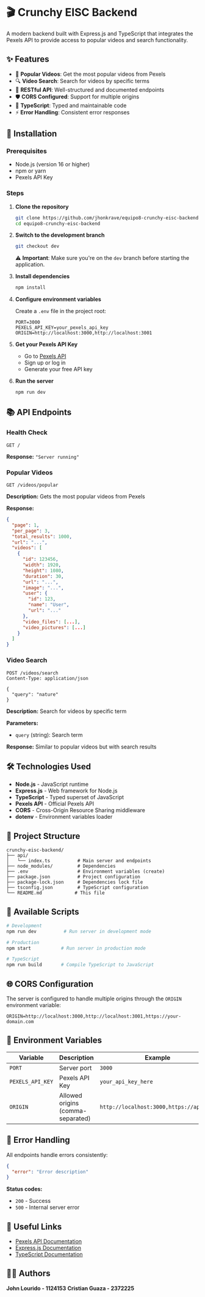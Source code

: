 # 🎬 Crunchy EISC Backend

A modern backend built with Express.js and TypeScript that integrates the Pexels API to provide access to popular videos and search functionality.

## ✨ Features

- 🎥 **Popular Videos**: Get the most popular videos from Pexels
- 🔍 **Video Search**: Search for videos by specific terms
- 🚀 **RESTful API**: Well-structured and documented endpoints
- 🛡️ **CORS Configured**: Support for multiple origins
- 📝 **TypeScript**: Typed and maintainable code
- ⚡ **Error Handling**: Consistent error responses

## 🚀 Installation

### Prerequisites

- Node.js (version 16 or higher)
- npm or yarn
- Pexels API Key

### Steps

1. **Clone the repository**
   ```bash
   git clone https://github.com/jhonkrave/equipo8-crunchy-eisc-backend.git
   cd equipo8-crunchy-eisc-backend
   ```

2. **Switch to the development branch**
   ```bash
   git checkout dev
   ```
   
   ⚠️ **Important**: Make sure you're on the `dev` branch before starting the application.

3. **Install dependencies**
   ```bash
   npm install
   ```

4. **Configure environment variables**
   
   Create a `.env` file in the project root:
   ```env
   PORT=3000
   PEXELS_API_KEY=your_pexels_api_key
   ORIGIN=http://localhost:3000,http://localhost:3001
   ```

5. **Get your Pexels API Key**
   - Go to [Pexels API](https://www.pexels.com/api/)
   - Sign up or log in
   - Generate your free API key

6. **Run the server**
   ```bash
   npm run dev
   ```

## 📚 API Endpoints

### Health Check
```http
GET /
```
**Response:** `"Server running"`

### Popular Videos
```http
GET /videos/popular
```
**Description:** Gets the most popular videos from Pexels

**Response:**
```json
{
  "page": 1,
  "per_page": 3,
  "total_results": 1000,
  "url": "...",
  "videos": [
    {
      "id": 123456,
      "width": 1920,
      "height": 1080,
      "duration": 30,
      "url": "...",
      "image": "...",
      "user": {
        "id": 123,
        "name": "User",
        "url": "..."
      },
      "video_files": [...],
      "video_pictures": [...]
    }
  ]
}
```

### Video Search
```http
POST /videos/search
Content-Type: application/json

{
  "query": "nature"
}
```
**Description:** Search for videos by specific term

**Parameters:**
- `query` (string): Search term

**Response:** Similar to popular videos but with search results

## 🛠️ Technologies Used

- **Node.js** - JavaScript runtime
- **Express.js** - Web framework for Node.js
- **TypeScript** - Typed superset of JavaScript
- **Pexels API** - Official Pexels API
- **CORS** - Cross-Origin Resource Sharing middleware
- **dotenv** - Environment variables loader

## 📁 Project Structure

```
crunchy-eisc-backend/
├── api/
│   └── index.ts          # Main server and endpoints
├── node_modules/         # Dependencies
├── .env                  # Environment variables (create)
├── package.json          # Project configuration
├── package-lock.json     # Dependencies lock file
├── tsconfig.json         # TypeScript configuration
└── README.md            # This file
```

## 🔧 Available Scripts

```bash
# Development
npm run dev          # Run server in development mode

# Production
npm start           # Run server in production mode

# TypeScript
npm run build       # Compile TypeScript to JavaScript
```

## 🌐 CORS Configuration

The server is configured to handle multiple origins through the `ORIGIN` environment variable:

```env
ORIGIN=http://localhost:3000,http://localhost:3001,https://your-domain.com
```

## 📝 Environment Variables

| Variable | Description | Example |
|----------|-------------|---------|
| `PORT` | Server port | `3000` |
| `PEXELS_API_KEY` | Pexels API Key | `your_api_key_here` |
| `ORIGIN` | Allowed origins (comma-separated) | `http://localhost:3000,https://app.com` |

## 🚨 Error Handling

All endpoints handle errors consistently:

```json
{
  "error": "Error description"
}
```

**Status codes:**
- `200` - Success
- `500` - Internal server error


## 🔗 Useful Links

- [Pexels API Documentation](https://www.pexels.com/api/documentation/)
- [Express.js Documentation](https://expressjs.com/)
- [TypeScript Documentation](https://www.typescriptlang.org/)

## 👨‍💻 Authors

**John Lourido - 1124153**
**Cristian Guaza - 2372225**
